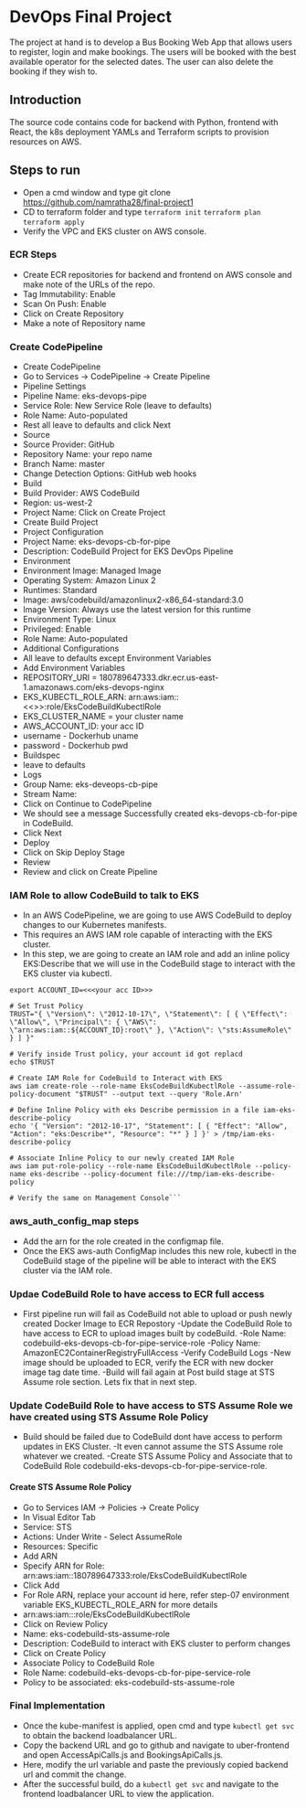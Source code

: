 # DevOps Final Project
The project at hand is to develop a Bus Booking Web App that allows users to register, login and make bookings. The users will be booked with the best available operator for the selected dates. 
The user can also delete the booking if they wish to.

## Introduction
The source code contains code for backend with Python, frontend with React, the k8s deployment YAMLs and Terraform scripts to provision resources on AWS.

## Steps to run
- Open a cmd window and type git clone https://github.com/namratha28/final-project1
- CD to terraform folder and type ```terraform init``` ```terraform plan``` ```terraform apply```
- Verify the VPC and EKS cluster on AWS console.
### ECR Steps
- Create ECR repositories for backend and frontend on AWS console and make note of the URLs of the repo.
- Tag Immutability: Enable
- Scan On Push: Enable
- Click on Create Repository
- Make a note of Repository name
### Create CodePipeline
- Create CodePipeline
- Go to Services -> CodePipeline -> Create Pipeline
- Pipeline Settings
- Pipeline Name: eks-devops-pipe
- Service Role: New Service Role (leave to defaults)
- Role Name: Auto-populated
- Rest all leave to defaults and click Next
- Source
- Source Provider: GitHub
- Repository Name: your repo name
- Branch Name: master
- Change Detection Options: GitHub web hooks
- Build
- Build Provider: AWS CodeBuild
- Region: us-west-2
- Project Name: Click on Create Project
- Create Build Project
- Project Configuration
- Project Name: eks-devops-cb-for-pipe
- Description: CodeBuild Project for EKS DevOps Pipeline
- Environment
- Environment Image: Managed Image
- Operating System: Amazon Linux 2
- Runtimes: Standard
- Image: aws/codebuild/amazonlinux2-x86_64-standard:3.0
- Image Version: Always use the latest version for this runtime
- Environment Type: Linux
- Privileged: Enable
- Role Name: Auto-populated
- Additional Configurations
- All leave to defaults except Environment Variables
- Add Environment Variables
- REPOSITORY_URI = 180789647333.dkr.ecr.us-east-1.amazonaws.com/eks-devops-nginx
- EKS_KUBECTL_ROLE_ARN: arn:aws:iam::<<<your acc ID>>>:role/EksCodeBuildKubectlRole
- EKS_CLUSTER_NAME = your cluster name
- AWS_ACCOUNT_ID: your acc ID
- username - Dockerhub uname
- password - Dockerhub pwd
- Buildspec
- leave to defaults
- Logs
- Group Name: eks-deveops-cb-pipe
- Stream Name:
- Click on Continue to CodePipeline
- We should see a message Successfully created eks-devops-cb-for-pipe in CodeBuild.
- Click Next
- Deploy
- Click on Skip Deploy Stage
- Review
- Review and click on Create Pipeline

### IAM Role to allow CodeBuild to talk to EKS
- In an AWS CodePipeline, we are going to use AWS CodeBuild to deploy changes to our Kubernetes manifests.
- This requires an AWS IAM role capable of interacting with the EKS cluster.
- In this step, we are going to create an IAM role and add an inline policy EKS:Describe that we will use in the CodeBuild stage to interact with the EKS cluster via kubectl.
```# Export your Account ID
export ACCOUNT_ID=<<<your acc ID>>>

# Set Trust Policy
TRUST="{ \"Version\": \"2012-10-17\", \"Statement\": [ { \"Effect\": \"Allow\", \"Principal\": { \"AWS\": \"arn:aws:iam::${ACCOUNT_ID}:root\" }, \"Action\": \"sts:AssumeRole\" } ] }"

# Verify inside Trust policy, your account id got replacd
echo $TRUST

# Create IAM Role for CodeBuild to Interact with EKS
aws iam create-role --role-name EksCodeBuildKubectlRole --assume-role-policy-document "$TRUST" --output text --query 'Role.Arn'

# Define Inline Policy with eks Describe permission in a file iam-eks-describe-policy
echo '{ "Version": "2012-10-17", "Statement": [ { "Effect": "Allow", "Action": "eks:Describe*", "Resource": "*" } ] }' > /tmp/iam-eks-describe-policy

# Associate Inline Policy to our newly created IAM Role
aws iam put-role-policy --role-name EksCodeBuildKubectlRole --policy-name eks-describe --policy-document file:///tmp/iam-eks-describe-policy

# Verify the same on Management Console```
```
### aws_auth_config_map steps
- Add the arn for the role created in the configmap file. 
- Once the EKS aws-auth ConfigMap includes this new role, kubectl in the CodeBuild stage of the pipeline will be able to interact with the EKS cluster via the IAM role.

### Updae CodeBuild Role to have access to ECR full access
- First pipeline run will fail as CodeBuild not able to upload or push newly created Docker Image to ECR Repostory
-Update the CodeBuild Role to have access to ECR to upload images built by codeBuild.
-Role Name: codebuild-eks-devops-cb-for-pipe-service-role
-Policy Name: AmazonEC2ContainerRegistryFullAccess
-Verify CodeBuild Logs
-New image should be uploaded to ECR, verify the ECR with new docker image tag date time.
-Build will fail again at Post build stage at STS Assume role section. Lets fix that in next step.

###  Update CodeBuild Role to have access to STS Assume Role we have created using STS Assume Role Policy
- Build should be failed due to CodeBuild dont have access to perform updates in EKS Cluster.
-It even cannot assume the STS Assume role whatever we created.
-Create STS Assume Policy and Associate that to CodeBuild Role codebuild-eks-devops-cb-for-pipe-service-role.

#### Create STS Assume Role Policy
- Go to Services IAM -> Policies -> Create Policy
- In Visual Editor Tab
- Service: STS
- Actions: Under Write - Select AssumeRole
- Resources: Specific
- Add ARN
- Specify ARN for Role: arn:aws:iam::180789647333:role/EksCodeBuildKubectlRole
- Click Add
- For Role ARN, replace your account id here, refer step-07 environment variable EKS_KUBECTL_ROLE_ARN for more details
- arn:aws:iam::<your-account-id>:role/EksCodeBuildKubectlRole
- Click on Review Policy
- Name: eks-codebuild-sts-assume-role
- Description: CodeBuild to interact with EKS cluster to perform changes
- Click on Create Policy
- Associate Policy to CodeBuild Role
- Role Name: codebuild-eks-devops-cb-for-pipe-service-role
- Policy to be associated: eks-codebuild-sts-assume-role

### Final Implementation
- Once the kube-manifest is applied, open cmd and type ```kubectl get svc``` to obtain the backend loadbalancer URL.
- Copy the backend URL and go to github and navigate to uber-frontend and open AccessApiCalls.js and BookingsApiCalls.js.
- Here, modify the url variable and paste the previously copied backend url and commit the change.
- After the successful build, do a ```kubectl get svc``` and navigate to the frontend loadbalancer URL to view the application. 
  



 
